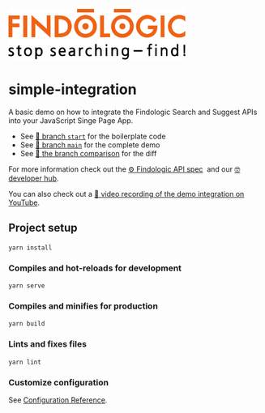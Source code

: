 <a href="https://findologic.com"><img src="public/findologic.png" alt="Findologic logo" height="100"/></a>

# simple-integration

A basic demo on how to integrate the Findologic Search and Suggest APIs into your JavaScript Singe Page App.

* See [🔧 branch `start`](https://github.com/findologic/simple-integration/tree/start) for the boilerplate code
* See [🎉 branch `main`](https://github.com/findologic/simple-integration/tree/main) for the complete demo
* See [📑 the branch comparison](https://github.com/findologic/simple-integration/compare/start...main) for the diff

For more information check out the [⚙ Findologic API spec](https://service.findologic.com/ps/centralized-frontend/spec/)
️ and our [🤓 developer hub](https://www.findologic.com/developers/).

You can also check out a [🎥 video recording of the demo integration on YouTube](https://youtu.be/d2-U3p6arm8).

## Project setup

```
yarn install
```

### Compiles and hot-reloads for development

```
yarn serve
```

### Compiles and minifies for production

```
yarn build
```

### Lints and fixes files

```
yarn lint
```

### Customize configuration

See [Configuration Reference](https://cli.vuejs.org/config/).
